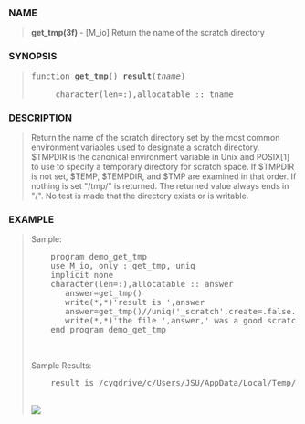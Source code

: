 <?
<body>
  <a name="top" id="top"></a>
  <div id="Container">
    <div id="Content">
      <div class="c15">
      </div><a name="0"></a>
      <h3><a name="0">NAME</a></h3>
      <blockquote>
        <b>get_tmp(3f)</b> - [M_io] Return the name of the scratch directory 
      </blockquote><a name="contents" id="contents"></a>
      <h3><a name="6">SYNOPSIS</a></h3>
      <blockquote>
        <pre>
function <b>get_tmp</b>() <b>result</b>(<i>tname</i>)
<br />     character(len=:),allocatable :: tname
</pre>
      </blockquote><a name="2"></a>
      <h3><a name="2">DESCRIPTION</a></h3>
      <blockquote>
        <p>Return the name of the scratch directory set by the most common environment variables used to designate a scratch directory. $TMPDIR is the
        canonical environment variable in Unix and POSIX[1] to use to specify a temporary directory for scratch space. If $TMPDIR is not set, $TEMP,
        $TEMPDIR, and $TMP are examined in that order. If nothing is set "/tmp/" is returned. The returned value always ends in "/". No test is made that
        the directory exists or is writable.</p>
      </blockquote><a name="3"></a>
      <h3><a name="3">EXAMPLE</a></h3>
      <blockquote>
        <p>Sample:</p>
        <pre>
    program demo_get_tmp
    use M_io, only : get_tmp, uniq
    implicit none
    character(len=:),allocatable :: answer
       answer=get_tmp()
       write(*,*)'result is ',answer
       answer=get_tmp()//uniq('_scratch',create=.false.)
       write(*,*)'the file ',answer,' was a good scratch file name, at least a moment ago'
    end program demo_get_tmp
<br />
</pre>Sample Results:
        <pre>
    result is /cygdrive/c/Users/JSU/AppData/Local/Temp/
</pre>
      <br />
      <div class="c15"><img src="images/get_tmp.3m_io.gif" /></div>
    </div>
  </div>
</body>

